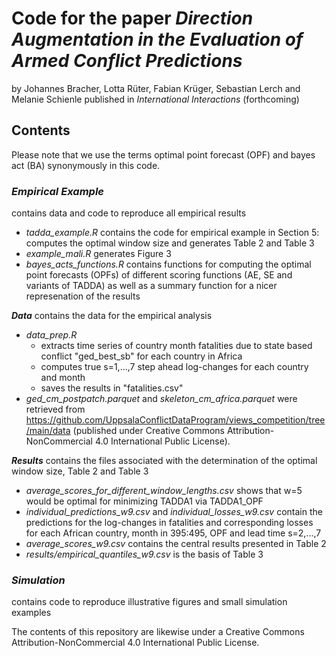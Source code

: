 # Code for the paper _Direction Augmentation in the Evaluation of Armed Conflict Predictions_

by Johannes Bracher, Lotta Rüter, Fabian Krüger, Sebastian Lerch and Melanie Schienle published in _International Interactions_ (forthcoming)

## Contents
Please note that we use the terms optimal point forecast (OPF) and bayes act (BA) synonymously in this code.

### **_Empirical Example_**
contains data and code to reproduce all empirical results
+ _tadda_example.R_ contains the code for empirical example in Section 5: computes the optimal window size and generates Table 2 and Table 3
+ _example_mali.R_ generates Figure 3
+ _bayes_acts_functions.R_ contains functions for computing the optimal point forecasts (OPFs) of different scoring functions (AE, SE and variants of TADDA) as well as a summary function for a nicer represenation of the results

**_Data_**
contains the data for the empirical analysis
+ _data_prep.R_
  * extracts time series of country month fatalities due to state based conflict "ged_best_sb" for each country in Africa
  * computes true s=1,...,7 step ahead log-changes for each country and month
  * saves the results in "fatalities.csv"
+ _ged_cm_postpatch.parquet_ and _skeleton_cm_africa.parquet_ were retrieved from https://github.com/UppsalaConflictDataProgram/views_competition/tree/main/data (published under Creative Commons Attribution-NonCommercial 4.0 International Public License).

**_Results_**
contains the files associated with the determination of the optimal window size, Table 2 and Table 3
+ _average_scores_for_different_window_lengths.csv_ shows that w=5 would be optimal for minimizing TADDA1 via TADDA1_OPF
+ _individual_predictions_w9.csv_ and _individual_losses_w9.csv_ contain the predictions for the log-changes in fatalities and corresponding losses for each African country, month in 395:495, OPF and lead time s=2,...,7
+ _average_scores_w9.csv_ contains the central results presented in Table 2
+ _results/empirical_quantiles_w9.csv_ is the basis of Table 3

### **_Simulation_**
contains code to reproduce illustrative figures and small simulation examples


The contents of this repository are likewise under a Creative Commons Attribution-NonCommercial 4.0 International Public License.
